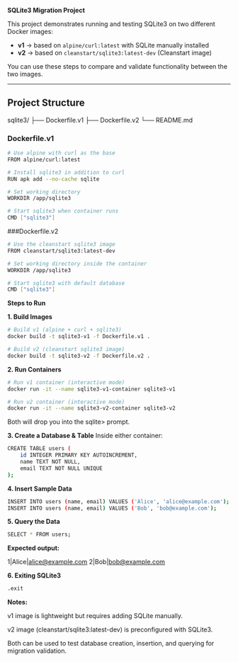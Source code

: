 **SQLite3 Migration Project**

This project demonstrates running and testing SQLite3 on two different Docker images:

- **v1** → based on `alpine/curl:latest` with SQLite manually installed  
- **v2** → based on `cleanstart/sqlite3:latest-dev` (Cleanstart image)

You can use these steps to compare and validate functionality between the two images.

---

## Project Structure

sqlite3/
├── Dockerfile.v1
├── Dockerfile.v2
└── README.md

### Dockerfile.v1

```bash
# Use alpine with curl as the base
FROM alpine/curl:latest

# Install sqlite3 in addition to curl
RUN apk add --no-cache sqlite

# Set working directory
WORKDIR /app/sqlite3

# Start sqlite3 when container runs
CMD ["sqlite3"]
```

###Dockerfile.v2

```bash
# Use the cleanstart sqlite3 image
FROM cleanstart/sqlite3:latest-dev

# Set working directory inside the container
WORKDIR /app/sqlite3

# Start sqlite3 with default database
CMD ["sqlite3"]
```

**Steps to Run**

**1. Build Images**

```bash
# Build v1 (alpine + curl + sqlite3)
docker build -t sqlite3-v1 -f Dockerfile.v1 .

# Build v2 (cleanstart sqlite3 image)
docker build -t sqlite3-v2 -f Dockerfile.v2 .
```

**2. Run Containers**

```bash
# Run v1 container (interactive mode)
docker run -it --name sqlite3-v1-container sqlite3-v1

# Run v2 container (interactive mode)
docker run -it --name sqlite3-v2-container sqlite3-v2
```

Both will drop you into the sqlite> prompt.

**3. Create a Database & Table**
Inside either container:

```bash
CREATE TABLE users (
    id INTEGER PRIMARY KEY AUTOINCREMENT,
    name TEXT NOT NULL,
    email TEXT NOT NULL UNIQUE
);
```

**4. Insert Sample Data**

```bash
INSERT INTO users (name, email) VALUES ('Alice', 'alice@example.com');
INSERT INTO users (name, email) VALUES ('Bob', 'bob@example.com');
```

**5. Query the Data**

```bash
SELECT * FROM users;
```

**Expected output:**

1|Alice|alice@example.com
2|Bob|bob@example.com

**6. Exiting SQLite3**

```bash
.exit
```

**Notes:**

v1 image is lightweight but requires adding SQLite manually.

v2 image (cleanstart/sqlite3:latest-dev) is preconfigured with SQLite3.

Both can be used to test database creation, insertion, and querying for migration validation.



